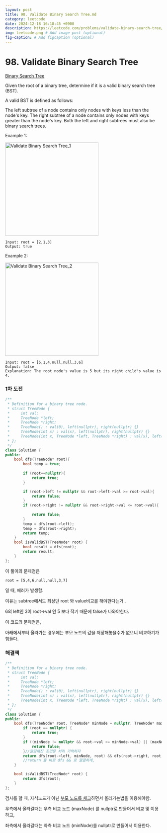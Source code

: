 ```yaml
---
layout: post
title: 98. Validate Binary Search Tree.md
category: leetcode
date: 2024-12-18 16:18:45 +0900
description: https://leetcode.com/problems/validate-binary-search-tree/description/
img: leetcode.png # Add image post (optional)
fig-caption: # Add figcaption (optional)
---
```


            
# 98. Validate Binary Search Tree

[Binary Search Tree](../../Data_Structure/[Data%20Structure]%20Binary%20Search%20Tree.md)

Given the root of a binary tree, determine if it is a valid binary search tree (BST).

A valid BST is defined as follows:

The left 
subtree
 of a node contains only nodes with keys less than the node's key.
The right subtree of a node contains only nodes with keys greater than the node's key.
Both the left and right subtrees must also be binary search trees.
 

Example 1:

<img src="../../imgs/Validate Binary Search Tree_1.jpg" alt="Validate Binary Search Tree_1" width="300"/>

<br>

```
Input: root = [2,1,3]
Output: true
```

Example 2:

<img src="../../imgs/Validate Binary Search Tree_2.jpg" alt="Validate Binary Search Tree_2" width="300"/>

<br>

```
Input: root = [5,1,4,null,null,3,6]
Output: false
Explanation: The root node's value is 5 but its right child's value is 4.
```



### 1차 도전

```cpp
/**
 * Definition for a binary tree node.
 * struct TreeNode {
 *     int val;
 *     TreeNode *left;
 *     TreeNode *right;
 *     TreeNode() : val(0), left(nullptr), right(nullptr) {}
 *     TreeNode(int x) : val(x), left(nullptr), right(nullptr) {}
 *     TreeNode(int x, TreeNode *left, TreeNode *right) : val(x), left(left), right(right) {}
 * };
 */
class Solution {
public:
    bool dfs(TreeNode* root){
        bool temp = true;
        
        if (root==nullptr){
            return true;
        }

        if (root->left != nullptr && root->left->val >= root->val){
            return false;
        }
        if (root->right != nullptr && root->right->val <= root->val){
            
            return false;
        }
        temp = dfs(root->left);
        temp = dfs(root->right);
        return temp;
    }
    bool isValidBST(TreeNode* root) {
        bool result = dfs(root);
        return result;
    }
};

```

이 풀이의 문제점은 

```
root = [5,4,6,null,null,3,7]
```
일 때, 에러가 발생함. 

이유는 subtree에서도 최상단 root 와 value비교를 해야한다는거..

6의 left인 3이 root->val 인 5 보다 작기 때문에 false가 나와야한다.

이 코드의 문제점은, 

아래에서부터 올라가는 경우에는 부모 노드의 값을 저장해놓을수가 없으니 비교하기가 힘들다. 


### 해결책

```cpp
/**
 * Definition for a binary tree node.
 * struct TreeNode {
 *     int val;
 *     TreeNode *left;
 *     TreeNode *right;
 *     TreeNode() : val(0), left(nullptr), right(nullptr) {}
 *     TreeNode(int x) : val(x), left(nullptr), right(nullptr) {}
 *     TreeNode(int x, TreeNode *left, TreeNode *right) : val(x), left(left), right(right) {}
 * };
 */
class Solution {
public:
    bool dfs(TreeNode* root, TreeNode* minNode = nullptr, TreeNode* maxNode = nullptr) {  
        if (root == nullptr) {
            return true;
        }
        if ((minNode != nullptr && root->val <= minNode->val) || (maxNode != nullptr && root->val >= maxNode->val)) {
            return false;
        }//깔끔해진 조건문 처리 기억하자 
        return dfs(root->left, minNode, root) && dfs(root->right, root, maxNode);
        //return 을 바로 dfs && 로 깔끔하게, 
    }

    bool isValidBST(TreeNode* root) {
        return dfs(root);
    }
};
```

검사를 할 때, 자식노드가 아닌 <u>부모 노드를 체크</u>하면서 올라가는법을 이용해야함.

우측에서 올라갈때는 우측 비교 노드 (maxNode) 를 nullptr로 만들어서 비교 및 이용하고,

좌측에서 올라갈때는 좌측 비교 노드 (minNode)를 nullptr로 만들어서 이용한다. 

